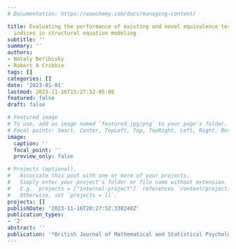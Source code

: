 ```yaml
---
# Documentation: https://wowchemy.com/docs/managing-content/

title: Evaluating the performance of existing and novel equivalence tests for fit
  indices in structural equation modeling
subtitle: ''
summary: ''
authors:
- Nataly Beribisky
- Robert A Cribbie
tags: []
categories: []
date: '2023-01-01'
lastmod: 2023-11-16T15:27:52-05:00
featured: false
draft: false

# Featured image
# To use, add an image named `featured.jpg/png` to your page's folder.
# Focal points: Smart, Center, TopLeft, Top, TopRight, Left, Right, BottomLeft, Bottom, BottomRight.
image:
  caption: ''
  focal_point: ''
  preview_only: false

# Projects (optional).
#   Associate this post with one or more of your projects.
#   Simply enter your project's folder or file name without extension.
#   E.g. `projects = ["internal-project"]` references `content/project/deep-learning/index.md`.
#   Otherwise, set `projects = []`.
projects: []
publishDate: '2023-11-16T20:27:52.338240Z'
publication_types:
- '2'
abstract: ''
publication: '*British Journal of Mathematical and Statistical Psychology*'
---
```


